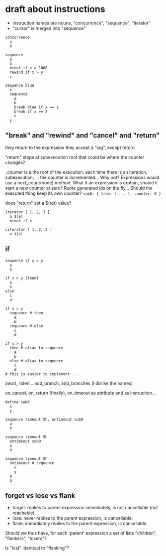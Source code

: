 
# draft about instructions

* instruction names are nouns, "concurrence", "sequence", "iterator"
* "cursor" is merged into "sequence"

```
concurrence
  a
  b

sequence
  a
  b
  break if x > 1000
  rewind if x > y
  c

sequence blue
  x
  sequence
    a
    b
    break blue if x == 1
    break if x == 2
    c
  y
```

## "break" and "rewind" and "cancel" and "return"

they return to the expression
they accept a "tag", except return

"return" stops at subexecution root
that could be where the counter changes?

_counter is a the root of the execution, each time there is an iteration, subexecution, ... the counter is incremented... Why not? Expressions would use a next_count(node) method.
What if an expression is orphan, should it start a new counter at zero?
Ruote generated ids on the fly...
Should the executed thing keep its own counter? ```sub0: { tree: [ ... ], counter: 0 }```

does "return" set a $(ret) value?

```
iterator [ 1, 2, 3 ]
  a $(e)
  break if x

citerator [ 1, 2, 3 ]
  a $(e)
```

## if

```
sequence if x > y
  a
  b

if x > y [then]
  a
  b
else
  c
  d

if x > y
  sequence # then
    a
    b
  sequence # else
    c
    d

if x > y
  then # alias to sequence
    a
    b
  else # alias to sequence
    c
    d
# this is easier to implement ...
```

await, listen...
add_branch, add_branches (I dislike the names)

on_cancel, on_return (finally), on_timeout
as attribute and as instruction...

```
define sub0
  x
  y

sequence timeout 5h, ontimeout sub0
  a
  b

sequence timeout 5h
  ontimeout sub0
  a
  b

sequence timeout 5h
  ontimeout # sequence
    x
    y
  a
  b
```

## forget vs lose vs flank

* forget: replies to parent expression immediately, is not cancellable (not reachable).
* lose: never replies to the parent expression, is cancellable.
* flank: immediately replies to the parent expression, is cancellable.

Should we thus have, for each 'parent' expression a set of lists "children", "flankers", "losers"?

Is "lost" identical to "flanking"?

